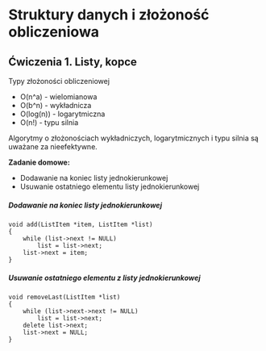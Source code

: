 # Struktury danych i złożoność obliczeniowa

## Ćwiczenia 1. Listy, kopce

Typy złożoności obliczeniowej
* O(n^a) - wielomianowa
* O(b^n) - wykładnicza
* O(log(n)) - logarytmiczna
* O(n!) - typu silnia

Algorytmy o złożonościach wykładniczych, logarytmicznych i typu silnia są uważane za nieefektywne.



**Zadanie domowe:**
* Dodawanie na koniec listy jednokierunkowej
* Usuwanie ostatniego elementu listy jednokierunkowej

##### Dodawanie na koniec listy jednokierunkowej

	void add(ListItem *item, ListItem *list)
	{
		while (list->next != NULL)
			list = list->next;
		list->next = item;
	}

##### Usuwanie ostatniego elementu z listy jednokierunkowej

	void removeLast(ListItem *list)
	{
		while (list->next->next != NULL)
			list = list->next;
		delete list->next;
		list->next = NULL;
	}

